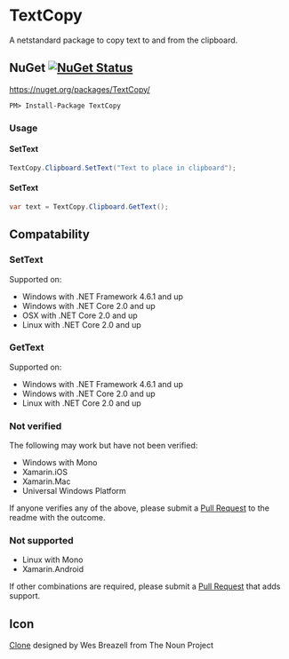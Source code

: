 # TextCopy

A netstandard package to copy text to and from the clipboard.


## NuGet  [![NuGet Status](http://img.shields.io/nuget/v/TextCopy.svg?style=flat)](https://www.nuget.org/packages/TextCopy/)

https://nuget.org/packages/TextCopy/

    PM> Install-Package TextCopy


### Usage

#### SetText

```csharp
TextCopy.Clipboard.SetText("Text to place in clipboard");
```

#### SetText

```csharp
var text = TextCopy.Clipboard.GetText();
```

## Compatability

### SetText

Supported on:

 * Windows with .NET Framework 4.6.1 and up
 * Windows with .NET Core 2.0 and up
 * OSX with  .NET Core 2.0 and up
 * Linux with  .NET Core 2.0 and up

### GetText

Supported on:

 * Windows with .NET Framework 4.6.1 and up
 * Windows with .NET Core 2.0 and up
 * Linux with  .NET Core 2.0 and up

### Not verified

The following may work but have not been verified:

 * Windows with Mono
 * Xamarin.iOS
 * Xamarin.Mac
 * Universal Windows Platform

If anyone verifies any of the above, please submit a [Pull Request](https://help.github.com/articles/about-pull-requests/) to the readme with the outcome.

### Not supported

 * Linux with Mono
 * Xamarin.Android

If other combinations are required, please submit a [Pull Request](https://help.github.com/articles/about-pull-requests/) that adds support.

## Icon

<a href="https://thenounproject.com/term/Clone/207435/" target="_blank">Clone</a> designed by Wes Breazell from The Noun Project

